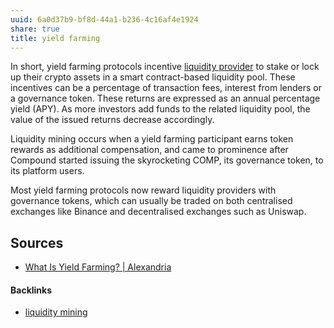 ```yaml
---
uuid: 6a0d37b9-bf8d-44a1-b236-4c16af4e1924
share: true
title: yield farming
---
```

In short, yield farming protocols incentive [liquidity provider](../590a8b6f-22d3-4183-85b8-f03c63c1bd12) to stake or lock up their crypto assets in a smart contract-based liquidity pool. These incentives can be a percentage of transaction fees, interest from lenders or a governance token. These returns are expressed as an annual percentage yield (APY). As more investors add funds to the related liquidity pool, the value of the issued returns decrease accordingly. 

Liquidity mining occurs when a yield farming participant earns token rewards as additional compensation, and came to prominence after Compound started issuing the skyrocketing COMP, its governance token, to its platform users. 

Most yield farming protocols now reward liquidity providers with governance tokens, which can usually be traded on both centralised exchanges like Binance and decentralised exchanges such as Uniswap. 

## Sources

* [What Is Yield Farming? | Alexandria](https://coinmarketcap.com/alexandria/article/what-is-yield-farming)

#### Backlinks

* [liquidity mining](/4b2c93a2-ad82-4a53-9c47-5046f30deca5)